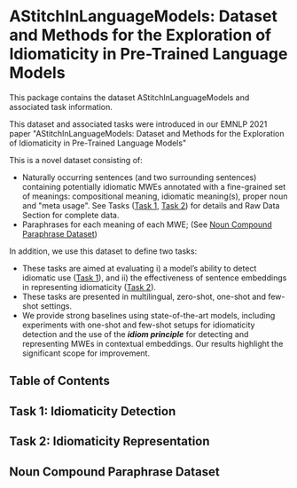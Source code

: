 # AStitchInLanguageModels: Dataset and Methods for the Exploration of Idiomaticity in Pre-Trained Language Models

This package contains the dataset AStitchInLanguageModels and associated task information. 

This dataset and associated tasks were introduced in our EMNLP 2021 paper "AStitchInLanguageModels: Dataset and Methods for the Exploration of Idiomaticity in Pre-Trained Language Models"

This is a novel dataset consisting of: 
* Naturally occurring sentences (and two surrounding sentences) containing potentially idiomatic MWEs annotated with a fine-grained set of meanings: compositional meaning, idiomatic meaning(s), proper noun and "meta usage". See Tasks ([Task 1](https://github.com/H-TayyarMadabushi/AStitchInLanguageModels/blob/main/README.md#task-1-idiomaticity-detection), [Task 2](https://github.com/H-TayyarMadabushi/AStitchInLanguageModels/blob/main/README.md#task-2-idiomaticity-representation)) for details and Raw Data Section for complete data.
* Paraphrases for each meaning of each MWE; (See [Noun Compound Paraphrase Dataset](#Noun-Compound-Paraphrase-Dataset))

In addition, we use this dataset to define two tasks:
* These tasks are aimed at evaluating i) a model’s ability to detect idiomatic use ([Task 1](https://github.com/H-TayyarMadabushi/AStitchInLanguageModels/blob/main/README.md#task-1-idiomaticity-detection)), and ii) the effectiveness of sentence embeddings in representing idiomaticity ([Task 2](https://github.com/H-TayyarMadabushi/AStitchInLanguageModels/blob/main/README.md#task-2-idiomaticity-representation)).
* These tasks are presented in multilingual, zero-shot, one-shot and few-shot settings.
* We provide strong baselines using state-of-the-art models, including experiments with one-shot and few-shot setups for idiomaticity detection and the use of the ***idiom principle*** for detecting and representing MWEs in contextual embeddings. Our results highlight the significant scope for improvement.

## Table of Contents

## Task 1: Idiomaticity Detection

## Task 2: Idiomaticity Representation

## Noun Compound Paraphrase Dataset
